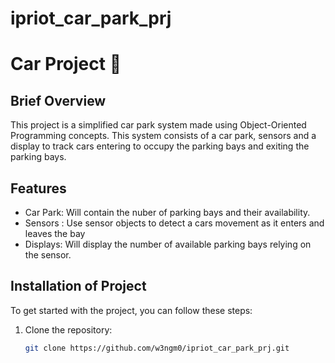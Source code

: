 # ipriot_car_park_prj

# Car Project 🚗

## Brief Overview
This project is a simplified car park system made using Object-Oriented Programming concepts. 
This system consists of a car park, sensors and a display to track cars entering to occupy 
the parking bays and exiting the parking bays.


## Features
- Car Park: Will contain the nuber of parking bays and their availability.
- Sensors : Use sensor objects to detect a cars movement as it enters and leaves the bay 
- Displays: Will display the number of available parking bays relying on the sensor.


## Installation of Project 
To get started with the project, you can follow these steps:

1. Clone the repository:
   ```bash
   git clone https://github.com/w3ngm0/ipriot_car_park_prj.git